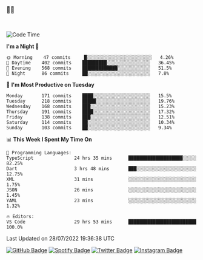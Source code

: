 ### 🤙🍺

<!-- <a href="https://github-readme-stats.vercel.app/api?username=hzak2xx&count_private=true&show_icons=true&theme=dracula">
  <img align="center" src="https://github-readme-stats.vercel.app/api?username=hzak2xx&count_private=true&show_icons=true&theme=dracula" />
</a>
</br> -->
</br>

<!--START_SECTION:waka-->
![Code Time](http://img.shields.io/badge/Code%20Time-0%20secs-blue)

**I'm a Night 🦉** 

```text
🌞 Morning    47 commits     █░░░░░░░░░░░░░░░░░░░░░░░░   4.26% 
🌆 Daytime    402 commits    █████████░░░░░░░░░░░░░░░░   36.45% 
🌃 Evening    568 commits    █████████████░░░░░░░░░░░░   51.5% 
🌙 Night      86 commits     ██░░░░░░░░░░░░░░░░░░░░░░░   7.8%

```
📅 **I'm Most Productive on Tuesday** 

```text
Monday       171 commits    ████░░░░░░░░░░░░░░░░░░░░░   15.5% 
Tuesday      218 commits    █████░░░░░░░░░░░░░░░░░░░░   19.76% 
Wednesday    168 commits    ███░░░░░░░░░░░░░░░░░░░░░░   15.23% 
Thursday     191 commits    ████░░░░░░░░░░░░░░░░░░░░░   17.32% 
Friday       138 commits    ███░░░░░░░░░░░░░░░░░░░░░░   12.51% 
Saturday     114 commits    ██░░░░░░░░░░░░░░░░░░░░░░░   10.34% 
Sunday       103 commits    ██░░░░░░░░░░░░░░░░░░░░░░░   9.34%

```


📊 **This Week I Spent My Time On** 

```text
💬 Programming Languages: 
TypeScript               24 hrs 35 mins      ████████████████████░░░░░   82.25% 
Dart                     3 hrs 48 mins       ███░░░░░░░░░░░░░░░░░░░░░░   12.75% 
XML                      31 mins             ░░░░░░░░░░░░░░░░░░░░░░░░░   1.75% 
JSON                     26 mins             ░░░░░░░░░░░░░░░░░░░░░░░░░   1.45% 
YAML                     23 mins             ░░░░░░░░░░░░░░░░░░░░░░░░░   1.32%

🔥 Editors: 
VS Code                  29 hrs 53 mins      █████████████████████████   100.0%

```


 Last Updated on 28/07/2022 19:36:38 UTC
<!--END_SECTION:waka-->

[![GitHub Badge](https://img.shields.io/badge/GitHub-100000?style=for-the-badge&logo=github&logoColor=white)](https://github.com/hzak2xx)
[![Spotify Badge](https://img.shields.io/badge/Spotify-1ED760?&style=for-the-badge&logo=spotify&logoColor=white)](https://open.spotify.com/user/uf90s6sbbh75a1mt44clkhkvf)
[![Twitter Badge](https://img.shields.io/badge/Twitter-1DA1F2?style=for-the-badge&logo=twitter&logoColor=white)](https://twitter.com/hzak2xx)
[![Instagram Badge](https://img.shields.io/badge/Instagram-E4405F?style=for-the-badge&logo=instagram&logoColor=white)](https://www.instagram.com/hzak2xx/)
